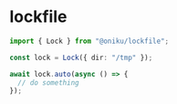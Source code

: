 # lockfile


```typescript
import { Lock } from "@oniku/lockfile";

const lock = Lock({ dir: "/tmp" });

await lock.auto(async () => {
  // do something
});

```

